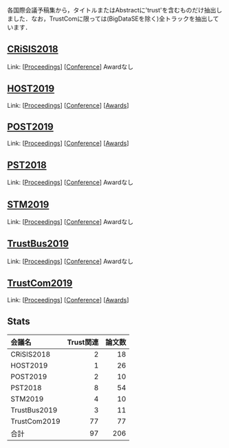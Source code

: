 各国際会議予稿集から，タイトルまたはAbstractに'trust'を含むものだけ抽出しました．なお，TrustComに限っては(BigDataSEを除く)全トラックを抽出しています．
## [CRiSIS2018](CRiSIS2018.md)
Link: [[Proceedings](https://link.springer.com/book/10.1007/978-3-030-12143-3)]
[[Conference](https://crisis2018.labri.fr/)]
Awardなし  
## [HOST2019](HOST2019.md)
Link: [[Proceedings](https://ieeexplore.ieee.org/xpl/conhome/8736108/proceeding)]
[[Conference](http://www.hostsymposium.org/host2019/index2019.php)]
[[Awards](http://www.hostsymposium.org/host_2019awards.php)]  
## [POST2019](POST2019.md)
Link: [[Proceedings](https://link.springer.com/book/10.1007/978-3-030-17138-4)]
[[Conference](https://conf.researchr.org/track/etaps-2019/post-2019-papers)]
[[Awards](https://conf.researchr.org/attending/etaps-2019/etaps-test-of-time-award)]  
## [PST2018](PST2018.md)
Link: [[Proceedings](https://ieeexplore.ieee.org/xpl/conhome/8498146/proceeding)]
[[Conference](https://pstnet.ca/)]
Awardなし  
## [STM2019](STM2019.md)
Link: [[Proceedings](https://link.springer.com/book/10.1007/978-3-030-31511-5)]
[[Conference](https://stm2019.uni.lu/)]
Awardなし  
## [TrustBus2019](TrustBus2019.md)
Link: [[Proceedings](https://link.springer.com/book/10.1007/978-3-030-27813-7)]
[[Conference](http://www.dexa.org/trustbus2019)]
Awardなし  
## [TrustCom2019](TrustCom2019.md)
Link: [[Proceedings](https://ieeexplore.ieee.org/xpl/conhome/8883860/proceeding)]
[[Conference](https://crow.org.nz/Trustcom2019)]
[[Awards](https://forumpoint2.eventsair.com/QuickEventWebsitePortal/trustcom19/tc19/ExtraContent/ContentPage?page=9)]  

## Stats
|会議名|Trust関連|論文数|
|:---|---:|---:|
|CRiSIS2018|2 | 18 |
|HOST2019|1 | 26 |
|POST2019|2 | 10 |
|PST2018|8 | 54 |
|STM2019|4 | 10 |
|TrustBus2019|3 | 11 |
|TrustCom2019|77 | 77 |
|合計|97 | 206 |
